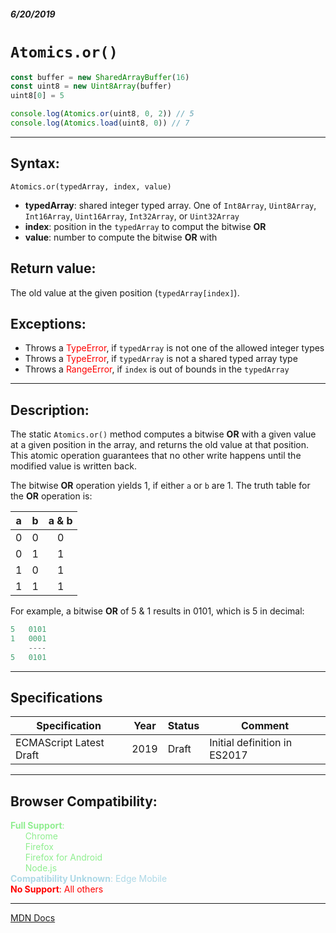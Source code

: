 ##### 6/20/2019
# `Atomics.or()`

```js
const buffer = new SharedArrayBuffer(16)
const uint8 = new Uint8Array(buffer)
uint8[0] = 5

console.log(Atomics.or(uint8, 0, 2)) // 5
console.log(Atomics.load(uint8, 0)) // 7
```

---

## Syntax:
`Atomics.or(typedArray, index, value)`

* **typedArray**: shared integer typed array.  One of `Int8Array`, `Uint8Array`, `Int16Array`, `Uint16Array`, `Int32Array`, or `Uint32Array`
* **index**: position in the `typedArray` to comput the bitwise **OR**
* **value**: number to compute the bitwise **OR** with

## Return value:
The old value at the given position (`typedArray[index]`).

## Exceptions:
* Throws a <span style="color: red">TypeError</span>, if `typedArray` is not one of the allowed integer types
* Throws a <span style="color: red">TypeError</span>, if `typedArray` is not a shared typed array type
* Throws a <span style="color: red">RangeError</span>, if `index` is out of bounds in the `typedArray`

---

## Description:
The static `Atomics.or()` method computes a bitwise **OR** with a given value at a given position in the array, and returns the old value at that position.  This atomic operation guarantees that no other write happens until the modified value is written back.

The bitwise **OR** operation yields 1, if either `a` or `b` are 1.  The truth table for the **OR** operation is:

| a | b | a & b |
|:---:|:---:|:---:|
| 0 | 0 | 0 |
| 0 | 1 | 1 |
| 1 | 0 | 1 |
| 1 | 1 | 1 |

For example, a bitwise **OR** of 5 & 1 results in 0101, which is 5 in decimal:

```js
5   0101
1   0001
    ----
5   0101
```

---

## Specifications
| Specification | Year | Status | Comment |
|---|---|---|---|
| ECMAScript Latest Draft | 2019 | Draft | Initial definition in ES2017 |

---

## Browser Compatibility:
<span style="color: lightgreen">**Full Support**:  
  &nbsp; &nbsp; &nbsp; Chrome  
  &nbsp; &nbsp; &nbsp; Firefox  
  &nbsp; &nbsp; &nbsp; Firefox for Android  
  &nbsp; &nbsp; &nbsp; Node.js  
</span>
<span style="color: lightblue">**Compatibility Unknown**: Edge Mobile</span>  
<span style="color: red">**No Support**: All others</span>

---

[MDN Docs](https://developer.mozilla.org/en-US/docs/Web/JavaScript/Reference/Global_Objects/Atomics/or)